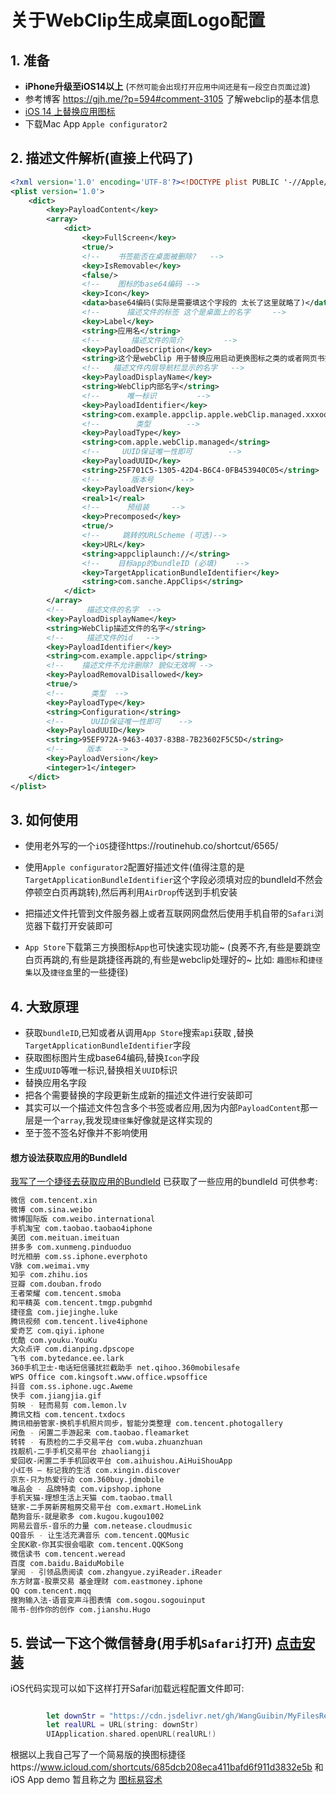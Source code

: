 #  关于WebClip生成桌面Logo配置 



## 1. 准备

-  **iPhone升级至iOS14以上** (`不然可能会出现打开应用中间还是有一段空白页面过渡`)
- 参考博客 https://gjh.me/?p=594#comment-3105 了解webclip的基本信息
- [iOS 14 上替换应用图标](https://scomper.me/ios/2020-10-17) 
- 下载Mac App  `Apple configurator2`

## 2. 描述文件解析(直接上代码了)

```xml
<?xml version='1.0' encoding='UTF-8'?><!DOCTYPE plist PUBLIC '-//Apple//DTD PLIST 1.0//EN' 'http://www.apple.com/DTDs/PropertyList-1.0.dtd'>
<plist version='1.0'>
	<dict>
        <key>PayloadContent</key>
        <array>
            <dict>
                <key>FullScreen</key>
                <true/>
                <!--    书签能否在桌面被删除?   -->
                <key>IsRemovable</key>
                <false/>
                <!--    图标的base64编码 -->
                <key>Icon</key>
                <data>base64编码(实际是需要填这个字段的 太长了这里就略了)</data>
                <!--      描述文件的标签 这个是桌面上的名字     -->
                <key>Label</key>
                <string>应用名</string>
                <!--       描述文件的简介         -->
                <key>PayloadDescription</key>
                <string>这个是webClip 用于替换应用启动更换图标之类的或者网页书签的一个桌面快捷打开的方式</string>
                <!--   描述文件内层导航栏显示的名字   -->
                <key>PayloadDisplayName</key>
                <string>WebClip内部名字</string>
                <!--      唯一标识         -->
                <key>PayloadIdentifier</key>
                <string>com.example.appclip.apple.webClip.managed.xxxooo</string>
                <!--        类型        -->
                <key>PayloadType</key>
                <string>com.apple.webClip.managed</string>
                <!--     UUID保证唯一性即可        -->
                <key>PayloadUUID</key>
                <string>25F701C5-1305-42D4-B6C4-0FB453940C05</string>
                <!--       版本号      -->
                <key>PayloadVersion</key>
                <real>1</real>
                <!--      预组装     -->
                <key>Precomposed</key>
                <true/>
                <!--     跳转的URLScheme (可选)-->
                <key>URL</key>
                <string>appcliplaunch://</string>
                <!--    目标app的bundleID (必填)    -->
                <key>TargetApplicationBundleIdentifier</key>
                <string>com.sanche.AppClips</string>
            </dict>
        </array>
        <!--     描述文件的名字  -->
        <key>PayloadDisplayName</key>
        <string>WebClip描述文件的名字</string>
        <!--     描述文件的id   -->
        <key>PayloadIdentifier</key>
        <string>com.example.appclip</string>
        <!--    描述文件不允许删除? 貌似无效啊 -->
        <key>PayloadRemovalDisallowed</key>
        <true/>
        <!--      类型  -->
        <key>PayloadType</key>
        <string>Configuration</string>
        <!--      UUID保证唯一性即可    -->
        <key>PayloadUUID</key>
        <string>95EF972A-9463-4037-83B8-7B23602F5C5D</string>
        <!--     版本   -->
        <key>PayloadVersion</key>
        <integer>1</integer>
    </dict>
</plist>

```



##  3. 如何使用

- 使用老外写的一个`iOS`捷径https://routinehub.co/shortcut/6565/   

- 使用`Apple configurator2`配置好描述文件(值得注意的是`TargetApplicationBundleIdentifier`这个字段必须填对应的bundleId不然会停顿空白页再跳转),然后再利用`AirDrop`传送到手机安装  

-  把描述文件托管到文件服务器上或者互联网网盘然后使用手机自带的`Safari`浏览器下载打开安装即可

- `App Store`下载第三方换图标`App`也可快速实现功能~ (良莠不齐,有些是要跳空白页再跳的,有些是跳捷径再跳的,有些是webclip处理好的~ 比如: `趣图标`和`捷径集`以及`捷径盒`里的一些捷径) 

## 4. 大致原理

- 获取`bundleID`,已知或者从调用`App Store`搜索`api`获取 ,替换`TargetApplicationBundleIdentifier`字段
- 获取图标图片生成base64编码,替换`Icon`字段
- 生成`UUID`等唯一标识,替换相关`UUID`标识
- 替换应用名字段
- 把各个需要替换的字段更新生成新的描述文件进行安装即可 
- 其实可以一个描述文件包含多个书签或者应用,因为内部`PayloadContent`那一层是一个`array`,我发现`捷径集`好像就是这样实现的
- 至于签不签名好像并不影响使用

#### 想方设法获取应用的BundleId
[我写了一个捷径去获取应用的BundleId](https://www.icloud.com/shortcuts/6712dc78b5e04af28473a3bf9a80893c)
已获取了一些应用的bundleId 可供参考: 
```bash
微信 com.tencent.xin
微博 com.sina.weibo
微博国际版 com.weibo.international
手机淘宝 com.taobao.taobao4iphone
美团 com.meituan.imeituan
拼多多 com.xunmeng.pinduoduo
时光相册 com.ss.iphone.everphoto
V脉 com.weimai.vmy
知乎 com.zhihu.ios
豆瓣 com.douban.frodo
王者荣耀 com.tencent.smoba
和平精英 com.tencent.tmgp.pubgmhd
捷径盒 com.jiejinghe.luke
腾讯视频 com.tencent.live4iphone
爱奇艺 com.qiyi.iphone
优酷 com.youku.YouKu
大众点评 com.dianping.dpscope
飞书 com.bytedance.ee.lark
360手机卫士-电话短信骚扰拦截助手 net.qihoo.360mobilesafe
WPS Office com.kingsoft.www.office.wpsoffice
抖音 com.ss.iphone.ugc.Aweme
快手 com.jiangjia.gif
剪映 - 轻而易剪 com.lemon.lv
腾讯文档 com.tencent.txdocs
腾讯相册管家-换机手机照片同步，智能分类整理 com.tencent.photogallery
闲鱼 - 闲置二手游起来 com.taobao.fleamarket
转转 - 有质检的二手交易平台 com.wuba.zhuanzhuan
找靓机-二手手机交易平台 zhaoliangji
爱回收-闲置二手手机回收平台 com.aihuishou.AiHuiShouApp
小红书 – 标记我的生活 com.xingin.discover
京东-只为热爱行动 com.360buy.jdmobile
唯品会 - 品牌特卖 com.vipshop.iphone
手机天猫-理想生活上天猫 com.taobao.tmall
链家-二手房新房租房交易平台 com.exmart.HomeLink
酷狗音乐-就是歌多 com.kugou.kugou1002
网易云音乐-音乐的力量 com.netease.cloudmusic
QQ音乐 - 让生活充满音乐 com.tencent.QQMusic
全民K歌-你其实很会唱歌 com.tencent.QQKSong
微信读书 com.tencent.weread
百度 com.baidu.BaiduMobile
掌阅 - 引领品质阅读 com.zhangyue.zyiReader.iReader
东方财富-股票交易 基金理财 com.eastmoney.iphone
QQ com.tencent.mqq
搜狗输入法-语音变声斗图表情 com.sogou.sogouinput
简书-创作你的创作 com.jianshu.Hugo
```

## 5. 尝试一下这个微信替身(用手机`Safari`打开)  [点击安装](https://cdn.jsdelivr.net/gh/WangGuibin/MyFilesRepo/files/weixin.mobileconfig)

iOS代码实现可以如下这样打开Safari加载远程配置文件即可:
```swift

        let downStr = "https://cdn.jsdelivr.net/gh/WangGuibin/MyFilesRepo/files/weixin.mobileconfig"
        let realURL = URL(string: downStr)
        UIApplication.shared.openURL(realURL!)

```
根据以上我自己写了一个简易版的换图标捷径https://www.icloud.com/shortcuts/685dcb208eca411bafd6f911d3832e5b
和 iOS App demo 暂且称之为 [图标易容术](https://github.com/WangGuibin/WebClipChangeAppLogo)